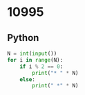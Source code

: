 # 10995

## Python

```python
N = int(input())
for i in range(N):
    if i % 2 == 0:
        print("* " * N)
    else:
        print(" *" * N)

```
